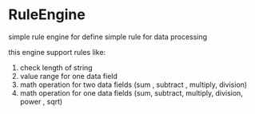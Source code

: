 # RuleEngine
simple rule engine for define simple rule for data processing

this engine support rules like:
1. check length of string
2. value range for one data field
3. math operation for two data fields (sum , subtract , multiply, division)
4. math operation for one data fields (sum, subtract, multiply, division, power , sqrt)
